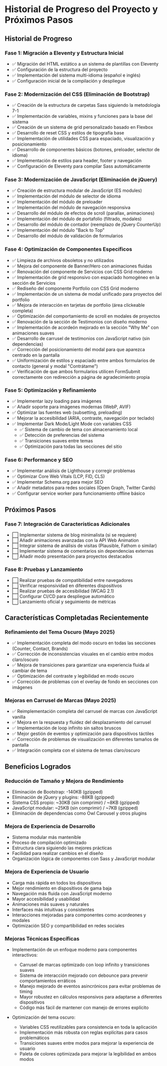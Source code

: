 # Historial de Progreso del Proyecto y Próximos Pasos

## Historial de Progreso

### Fase 1: Migración a Eleventy y Estructura Inicial

- ✅ Migración del HTML estático a un sistema de plantillas con Eleventy
- ✅ Configuración de la estructura del proyecto
- ✅ Implementación del sistema multi-idioma (español e inglés)
- ✅ Configuración inicial de la compilación y despliegue

### Fase 2: Modernización del CSS (Eliminación de Bootstrap)

- ✅ Creación de la estructura de carpetas Sass siguiendo la metodología 7-1
- ✅ Implementación de variables, mixins y funciones para la base del sistema
- ✅ Creación de un sistema de grid personalizado basado en Flexbox
- ✅ Desarrollo de reset CSS y estilos de tipografía base
- ✅ Implementación de utilidades CSS para espaciado, visualización y posicionamiento
- ✅ Desarrollo de componentes básicos (botones, preloader, selector de idioma)
- ✅ Implementación de estilos para header, footer y navegación
- ✅ Configuración de Eleventy para compilar Sass automáticamente

### Fase 3: Modernización de JavaScript (Eliminación de jQuery)

- ✅ Creación de estructura modular de JavaScript (ES modules)
- ✅ Implementación del módulo de selector de idioma
- ✅ Implementación del módulo de preloader
- ✅ Implementación del módulo de navegación responsiva
- ✅ Desarrollo del módulo de efectos de scroll (parallax, animaciones)
- ✅ Implementación del módulo de portafolio (filtrado, modales)
- ✅ Desarrollo del módulo de contador (reemplazo de jQuery CounterUp)
- ✅ Implementación del módulo "Back to Top"
- ✅ Desarrollo del módulo de validación de formularios

### Fase 4: Optimización de Componentes Específicos

- ✅ Limpieza de archivos obsoletos y no utilizados
- ✅ Mejora del componente de Banner/Hero con animaciones fluidas
- ✅ Renovación del componente de Servicios con CSS Grid moderno
- ✅ Implementación de grid responsivo con espaciado homogéneo en la sección de Servicios
- ✅ Rediseño del componente Portfolio con CSS Grid moderno
- ✅ Implementación de un sistema de modal unificado para proyectos del portfolio
- ✅ Mejora de interacción en tarjetas de portfolio (área clickeable completa)
- ✅ Optimización del comportamiento de scroll en modales de proyectos
- ✅ Renovación de la sección de Testimonios con diseño moderno
- ✅ Implementación de acordeón mejorado en la sección "Why Me" con animaciones suaves
- ✅ Desarrollo de carrusel de testimonios con JavaScript nativo (sin dependencias)
- ✅ Corrección del posicionamiento del modal para que aparezca centrado en la pantalla
- ✅ Uniformización de estilos y espaciado entre ambos formularios de contacto (general y modal "Contrátame")
- ✅ Verificación de que ambos formularios utilicen FormSubmit correctamente con redirección a página de agradecimiento propia

### Fase 5: Optimización y Refinamiento

- ✅ Implementar lazy loading para imágenes
- ✅ Añadir soporte para imágenes modernas (WebP, AVIF)
- ✅ Optimizar las fuentes web (subsetting, preloading)
- ✅ Mejorar la accesibilidad (ARIA, contraste, navegación por teclado)
- ✅ Implementar Dark Mode/Light Mode con variables CSS
  - ✅ Sistema de cambio de tema con almacenamiento local
  - ✅ Detección de preferencias del sistema
  - ✅ Transiciones suaves entre temas
  - ✅ Optimización para todas las secciones del sitio

### Fase 6: Performance y SEO

- ✅ Implementar análisis de Lighthouse y corregir problemas
- ✅ Optimizar Core Web Vitals (LCP, FID, CLS)
- ✅ Implementar Schema.org para mejor SEO
- ✅ Añadir metadatos para redes sociales (Open Graph, Twitter Cards)
- ✅ Configurar service worker para funcionamiento offline básico

## Próximos Pasos

### Fase 7: Integración de Características Adicionales

- ⬜ Implementar sistema de blog minimalista (si se requiere)
- ⬜ Añadir animaciones avanzadas con la API Web Animation
- ⬜ Integrar sistema de análisis de visitas (Plausible, Fathom o similar)
- ⬜ Implementar sistema de comentarios sin dependencias externas
- ⬜ Añadir modo presentación para proyectos destacados

### Fase 8: Pruebas y Lanzamiento

- ⬜ Realizar pruebas de compatibilidad entre navegadores
- ⬜ Verificar responsividad en diferentes dispositivos
- ⬜ Realizar pruebas de accesibilidad (WCAG 2.1)
- ⬜ Configurar CI/CD para despliegue automático
- ⬜ Lanzamiento oficial y seguimiento de métricas

## Características Completadas Recientemente

### Refinamiento del Tema Oscuro (Mayo 2025)

- ✅ Implementación completa del modo oscuro en todas las secciones (Counter, Contact, Brands)
- ✅ Corrección de inconsistencias visuales en el cambio entre modos claro/oscuro
- ✅ Mejora de transiciones para garantizar una experiencia fluida al cambiar de tema
- ✅ Optimización del contraste y legibilidad en modo oscuro
- ✅ Corrección de problemas con el overlay de fondo en secciones con imágenes

### Mejoras en Carrusel de Marcas (Mayo 2025)

- ✅ Reimplementación completa del carrusel de marcas con JavaScript vanilla
- ✅ Mejora en la respuesta y fluidez del desplazamiento del carrusel
- ✅ Implementación de loop infinito sin saltos bruscos
- ✅ Mejor gestión de eventos y optimización para dispositivos táctiles
- ✅ Corrección de problemas de visualización en diferentes tamaños de pantalla
- ✅ Integración completa con el sistema de temas claro/oscuro

## Beneficios Logrados

### Reducción de Tamaño y Mejora de Rendimiento

- Eliminación de Bootstrap: -140KB (gzipped)
- Eliminación de jQuery y plugins: -88KB (gzipped)
- Sistema CSS propio: ~30KB (sin comprimir) / ~8KB (gzipped)
- JavaScript modular: ~25KB (sin comprimir) / ~7KB (gzipped)
- Eliminación de dependencias como Owl Carousel y otros plugins

### Mejora de Experiencia de Desarrollo

- Sistema modular más mantenible
- Proceso de compilación optimizado
- Estructura clara siguiendo las mejores prácticas
- Facilidad para realizar cambios en el diseño
- Organización lógica de componentes con Sass y JavaScript modular

### Mejora de Experiencia de Usuario

- Carga más rápida en todos los dispositivos
- Mejor rendimiento en dispositivos de gama baja
- Navegación más fluida con JavaScript moderno
- Mayor accesibilidad y usabilidad
- Animaciones más suaves y naturales
- Interfaces más intuitivas y consistentes
- Interacciones mejoradas para componentes como acordeones y modales
- Optimización SEO y compartibilidad en redes sociales

### Mejoras Técnicas Específicas

- Implementación de un enfoque moderno para componentes interactivos:
  - Carrusel de marcas optimizado con loop infinito y transiciones suaves
  - Sistema de interacción mejorado con debounce para prevenir comportamientos erráticos
  - Manejo mejorado de eventos asincrónicos para evitar problemas de timing
  - Mayor robustez en cálculos responsivos para adaptarse a diferentes dispositivos
  - Código más fácil de mantener con manejo de errores explícito

- Optimización del tema oscuro:
  - Variables CSS reutilizables para consistencia en toda la aplicación
  - Implementación más robusta con reglas explícitas para casos problemáticos
  - Transiciones suaves entre modos para mejorar la experiencia de usuario
  - Paleta de colores optimizada para mejorar la legibilidad en ambos modos
